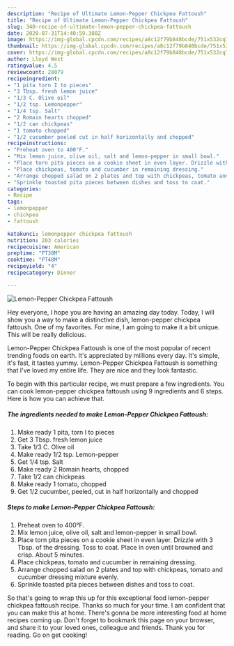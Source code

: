 ```yaml
---
description: "Recipe of Ultimate Lemon-Pepper Chickpea Fattoush"
title: "Recipe of Ultimate Lemon-Pepper Chickpea Fattoush"
slug: 340-recipe-of-ultimate-lemon-pepper-chickpea-fattoush
date: 2020-07-31T14:40:59.380Z
image: https://img-global.cpcdn.com/recipes/a8c12f79b848bcde/751x532cq70/lemon-pepper-chickpea-fattoush-recipe-main-photo.jpg
thumbnail: https://img-global.cpcdn.com/recipes/a8c12f79b848bcde/751x532cq70/lemon-pepper-chickpea-fattoush-recipe-main-photo.jpg
cover: https://img-global.cpcdn.com/recipes/a8c12f79b848bcde/751x532cq70/lemon-pepper-chickpea-fattoush-recipe-main-photo.jpg
author: Lloyd West
ratingvalue: 4.5
reviewcount: 28079
recipeingredient:
- "1 pita torn I to pieces"
- "3 Tbsp. fresh lemon juice"
- "1/3 C. Olive oil"
- "1/2 tsp. Lemonpepper"
- "1/4 tsp. Salt"
- "2 Romain hearts chopped"
- "1/2 can chickpeas"
- "1 tomato chopped"
- "1/2 cucumber peeled cut in half horizontally and chopped"
recipeinstructions:
- "Preheat oven to 400°F."
- "Mix lemon juice, olive oil, salt and lemon-pepper in small bowl."
- "Place torn pita pieces on a cookie sheet in even layer. Drizzle with 3 Tbsp. of the dressing. Toss to coat. Place in oven until browned and crisp. About 5 minutes."
- "Place chickpeas, tomato and cucumber in remaining dressing."
- "Arrange chopped salad on 2 plates and top with chickpeas, tomato and cucumber dressing mixture evenly."
- "Sprinkle toasted pita pieces between dishes and toss to coat."
categories:
- Recipe
tags:
- lemonpepper
- chickpea
- fattoush

katakunci: lemonpepper chickpea fattoush 
nutrition: 203 calories
recipecuisine: American
preptime: "PT38M"
cooktime: "PT48M"
recipeyield: "4"
recipecategory: Dinner

---
```



![Lemon-Pepper Chickpea Fattoush](https://img-global.cpcdn.com/recipes/a8c12f79b848bcde/751x532cq70/lemon-pepper-chickpea-fattoush-recipe-main-photo.jpg)

Hey everyone, I hope you are having an amazing day today. Today, I will show you a way to make a distinctive dish, lemon-pepper chickpea fattoush. One of my favorites. For mine, I am going to make it a bit unique. This will be really delicious.

Lemon-Pepper Chickpea Fattoush is one of the most popular of recent trending foods on earth. It's appreciated by millions every day. It's simple, it's fast, it tastes yummy. Lemon-Pepper Chickpea Fattoush is something that I've loved my entire life. They are nice and they look fantastic.




To begin with this particular recipe, we must prepare a few ingredients. You can cook lemon-pepper chickpea fattoush using 9 ingredients and 6 steps. Here is how you can achieve that.

<!--inarticleads1-->

##### The ingredients needed to make Lemon-Pepper Chickpea Fattoush:

1. Make ready 1 pita, torn I to pieces
1. Get 3 Tbsp. fresh lemon juice
1. Take 1/3 C. Olive oil
1. Make ready 1/2 tsp. Lemon-pepper
1. Get 1/4 tsp. Salt
1. Make ready 2 Romain hearts, chopped
1. Take 1/2 can chickpeas
1. Make ready 1 tomato, chopped
1. Get 1/2 cucumber, peeled, cut in half horizontally and chopped




<!--inarticleads2-->

##### Steps to make Lemon-Pepper Chickpea Fattoush:

1. Preheat oven to 400°F.
1. Mix lemon juice, olive oil, salt and lemon-pepper in small bowl.
1. Place torn pita pieces on a cookie sheet in even layer. Drizzle with 3 Tbsp. of the dressing. Toss to coat. Place in oven until browned and crisp. About 5 minutes.
1. Place chickpeas, tomato and cucumber in remaining dressing.
1. Arrange chopped salad on 2 plates and top with chickpeas, tomato and cucumber dressing mixture evenly.
1. Sprinkle toasted pita pieces between dishes and toss to coat.




So that's going to wrap this up for this exceptional food lemon-pepper chickpea fattoush recipe. Thanks so much for your time. I am confident that you can make this at home. There's gonna be more interesting food at home recipes coming up. Don't forget to bookmark this page on your browser, and share it to your loved ones, colleague and friends. Thank you for reading. Go on get cooking!
